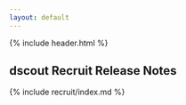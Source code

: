 ```yaml
---
layout: default
---
```


<div class="recruit-bar"></div>

{% include header.html %}

<h2 class="color--recruit">dscout Recruit Release Notes</h2>

{% include recruit/index.md %}
